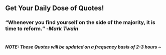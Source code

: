 ## Get Your Daily Dose of Quotes!
### <q>Whenever you find yourself on the side of the majority, it is time to reform.</q> -<em>Mark Twain</em> <br><br>
##### NOTE: These Quotes will be updated on a frequency basis of 2-3 hours ~
